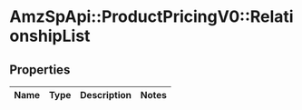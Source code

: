 # AmzSpApi::ProductPricingV0::RelationshipList

## Properties
Name | Type | Description | Notes
------------ | ------------- | ------------- | -------------

